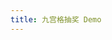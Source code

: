 ```yaml
---
title: 九宫格抽奖 Demo
---
```


<examples-yyjk-grid />

<RecoDemo :collapse="true">
  <template slot="code-vue">
    <<< @/.vuepress/components/examples/yyjk-grid.vue
  </template>
</RecoDemo>
